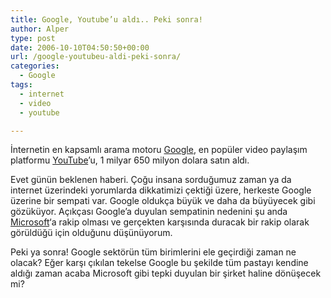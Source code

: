 ```yaml
---
title: Google, Youtube’u aldı.. Peki sonra!
author: Alper
type: post
date: 2006-10-10T04:50:50+00:00
url: /google-youtubeu-aldi-peki-sonra/
categories:
  - Google
tags:
  - internet
  - video
  - youtube

---
```

İnternetin en kapsamlı arama motoru [Google][1], en popüler video paylaşım platformu [YouTube][2]’u, 1 milyar 650 milyon dolara satın aldı.

Evet günün beklenen haberi. Çoğu insana sorduğumuz zaman ya da internet üzerindeki yorumlarda dikkatimizi çektiği üzere, herkeste Google üzerine bir sempati var. Google oldukça büyük ve daha da büyüyecek gibi gözüküyor. Açıkçası Google&#8217;a duyulan sempatinin nedenini şu anda <a target="_blank" href="http://www.microsoft.com">Microsoft</a>&#8216;a rakip olması ve gerçekten karşısında duracak bir rakip olarak görüldüğü için olduğunu düşünüyorum.

Peki ya sonra! Google sektörün tüm birimlerini ele geçirdiği zaman ne olacak? Eğer karşı çıkılan tekelse Google bu şekilde tüm pastayı kendine aldığı zaman acaba Microsoft gibi tepki duyulan bir şirket haline dönüşecek mi?

 [1]: http://www.google.com.tr
 [2]: http://www.youtube.com/